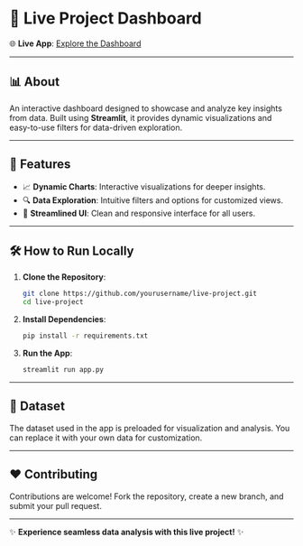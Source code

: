 # 🎉 **Live Project Dashboard**

🌐 **Live App**: [Explore the Dashboard](https://liveproject1.streamlit.app/)

---

## 📊 **About**
An interactive dashboard designed to showcase and analyze key insights from data. Built using **Streamlit**, it provides dynamic visualizations and easy-to-use filters for data-driven exploration.

---

## 🚀 **Features**
- 📈 **Dynamic Charts**: Interactive visualizations for deeper insights.
- 🔍 **Data Exploration**: Intuitive filters and options for customized views.
- 🎨 **Streamlined UI**: Clean and responsive interface for all users.

---

## 🛠️ **How to Run Locally**

1. **Clone the Repository**:
   ```bash
   git clone https://github.com/yourusername/live-project.git
   cd live-project


2. **Install Dependencies**:
   ```bash
   pip install -r requirements.txt
   ```

3. **Run the App**:
   ```bash
   streamlit run app.py
   ```

---

## 📂 **Dataset**
The dataset used in the app is preloaded for visualization and analysis. You can replace it with your own data for customization.

---

## ❤️ **Contributing**
Contributions are welcome! Fork the repository, create a new branch, and submit your pull request.

---

✨ **Experience seamless data analysis with this live project!** ✨
```
